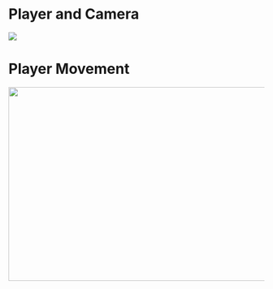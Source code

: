 
# Player and Camera

![](https://github.com/JoshuaBoyceHyland/3rdPersonUnity/blob/main/Gifs/Player.gif)


# Player Movement 

<img src="Gifs/Walking.gif" width="678" height="382"/>


